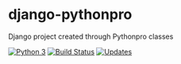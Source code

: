 # django-pythonpro
Django project created through Pythonpro classes

[![Python 3](https://pyup.io/repos/github/paulobueno/django-pythonpro/python-3-shield.svg)](https://pyup.io/repos/github/paulobueno/django-pythonpro/)
[![Build Status](https://travis-ci.org/paulobueno/django-pythonpro.svg?branch=master)](https://travis-ci.org/paulobueno/django-pythonpro)
[![Updates](https://pyup.io/repos/github/paulobueno/django-pythonpro/shield.svg)](https://pyup.io/repos/github/paulobueno/django-pythonpro/)

